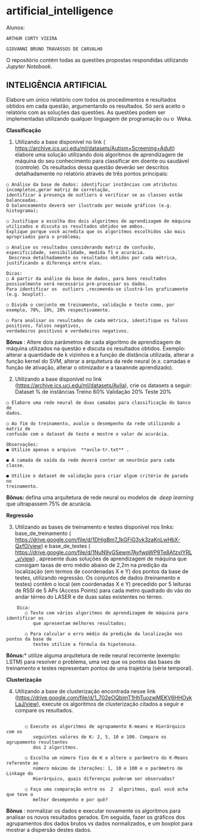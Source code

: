 # artificial_intelligence

Alunos:

    ARTHUR CURTY VIEIRA

    GIOVANNI BRUNO TRAVASSOS DE CARVALHO

O repositório contém todas as questões propostas respondidas utilizando *Jupyter Notebook*.

## INTELIGÊNCIA ARTIFICIAL

Elabore um único relatório com todos os procedimentos e resultados obtidos em cada questão, argumentando os resultados. Só será aceito o relatório com as soluções das
questões. As questões podem ser implementadas utilizando qualquer linguagem de programação ou o ​ Weka ​.

  **Classificação**

1.  Utilizando a base disponível no ​link (​https://archive.ics.uci.edu/ml/datasets/Autism+Screening+Adult​) elabore uma  solução utilizando dois algoritmos de aprendizagem de máquina do seu
    conhecimento para classificar em doente ou saudável (controle). Os resultados  dessa questão deverão ser descritos detalhadamente no relatório através de três
    pontos principais:

``````
○ Análise da base de dados: identificar instâncias com atributos incompletos,gerar matriz de correlação, 
identificar a presença de outliers ​e verificar se as classes estão balanceadas.
O balanceamento deverá ser ilustrado por meiode gráficos (e.g. histograma);
     
○ Justifique a escolha dos dois algoritmos de aprendizagem de máquina utilizados e discuta os resultados obtidos em ambos.
Explique porque você acredita que os algoritmos escolhidos são mais apropriados para o problema;

○ Analise os resultados considerando matriz de confusão, especificidade, sensibilidade, medida f1 e acurácia.
 Descreva detalhadamente os resultados obtidos por cada métrica, justificando a diferença entre eles.
 ``````


``````
Dicas:
○ A partir da análise da base de dados, para bons resultados possivelmente será necessário pré-processar os dados. 
Para identificar os ​ outliers ​,recomenda-se ilustrá-los graficamente (e.g. boxplot).

○ Divida o conjunto em treinamento, validação e teste como, por exemplo, 70%, 10%, 20% respectivamente.

○ Para analisar os resultados de cada métrica, identifique os falsos positivos, falsos negativos, 
verdadeiros positivos e verdadeiros negativos.
``````

**Bônus** ​: 
Altere dois parâmetros de cada algoritmo de aprendizagem de máquina utilizados na questão e discuta os resultados obtidos. 
Exemplo: alterar a quantidade de k vizinhos e a função de distância utilizada, alterar a função kernel do SVM, 
alterar a arquitetura da rede neural (e.x. camadas e função de ativação, alterar o otimizador e a taxannde aprendizado).

2. Utilizando a base disponível no ​link (https://archive.ics.uci.edu/ml/datasets/Avila), crie  os datasets a seguir:
       Dataset % de instâncias
       Treino 60%
       Validação 20%
       Teste 20%
``````
○ Elabore uma rede neural de duas camadas para classificação do banco de
dados.

○ Ao fim do treinamento, avalie o desempenho da rede utilizando a matriz de
confusão com o dataset de teste e mostre o valor de acurácia.

Observações:
● Utilize apenas o arquivo ​ **avila-tr.txt** ​.

● A camada de saída da rede deverá conter um neurônio para cada classe.

● Utilize o dataset de validação para criar algum critério de parada no
treinamento.
``````
**Bônus:** defina uma arquitetura de rede neural ou modelos de ​ _deep learning_ que
ultrapassem 75% de acurácia.

**Regressão**

3. Utilizando as bases de treinamento e testes disponível nos links:   base_de_treinamento    (​https://drive.google.com/file/d/1DHigBm7_1kGFiG3vk3zaKnLwHbX-QxfO/view​) e
    base_de_testes    (​https://drive.google.com/file/d/1NuN9yGSewm7AyfwpWP9Te8AfzvIYRL_y/view​) ,  apresente duas soluções de aprendizagem de máquina que consigam taxas de erro
    médio abaixo de 2,2m na predição da localização (em termos de coordenadas X e Y)  dos pontos da base de testes, utilizando regressão. Os conjuntos de dados  (treinamento e testes) contêm o local (em coordenadas X e Y) precedido por 5  leituras de RSSI de 5 APs (Access Points) para cada metro quadrado do vão do  andar térreo do LASER e de duas salas existentes no térreo.
``````
    Dica:
       ○ Teste com vários algoritmos de aprendizagem de máquina para identificar os
          que apresentam melhores resultados;
          
       ○ Para calcular o erro médio da predição da localização nos pontos da base de
          testes utilize a fórmula da hipotenusa.
``````
   **Bônus:*** utilize alguma arquitetura de rede neural recorrente (exemplo: LSTM) para
resolver o problema, uma vez que os pontos das bases de treinamento e testes
representam pontos de uma trajetória (série temporal).


**Clusterização**


4. Utilizando a base de clusterização encontrada nesse ​link
    (https://drive.google.com/file/d/1_702eOQbimT1HhTuozwMEKV6HHOykLaJ/view),
    execute os algoritmos de clusterização citados a seguir e compare os resultados.
``````

       ○ Execute os algoritmos de agrupamento K-means e Hierárquico com os
          seguintes valores de K: 2, 5, 10 e 100. Compare os agrupamento resultantes
          dos 2 algoritmos.
          
       ○ Escolha um número fixo de K e altere o parâmetro do K-Means referente ao
          número máximo de iterações: 1, 10 e 100 e o parâmetro de Linkage do
          Hierárquico, quais diferenças puderam ser observadas?
          
       ○ Faça uma comparação entre os  2  algoritmos, qual você acha que teve o
          melhor desempenho e por quê?
``````
**Bônus** ​: normalizar os dados e executar novamente os algoritmos para analisar os novos resultados gerados. Em seguida, fazer os gráficos dos agrupamentos dos dados
brutos vs dados normalizados, e um boxplot para mostrar a dispersão destes dados.

